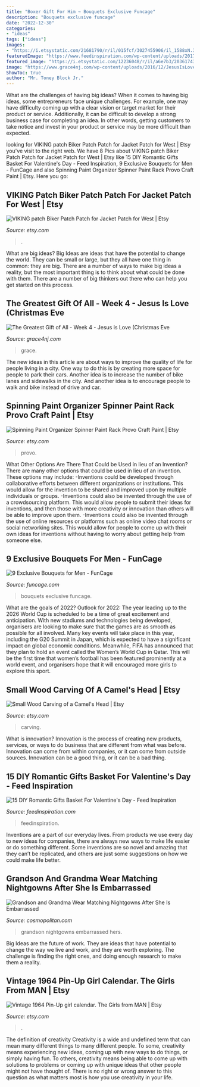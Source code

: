 ```yaml
---
title: "Boxer Gift For Him ~ Bouquets Exclusive Funcage"
description: "Bouquets exclusive funcage"
date: "2022-12-30"
categories:
- "ideas"
tags: ["ideas"]
images:
- "https://i.etsystatic.com/21681790/r/il/015fcf/3027455906/il_1588xN.3027455906_eq6m.jpg"
featuredImage: "https://www.feedinspiration.com/wp-content/uploads/2017/01/Romantic-Valentines-Day-Gifts-for-Him.jpg"
featured_image: "https://i.etsystatic.com/12236048/r/il/a6e7b3/2036174370/il_fullxfull.2036174370_thaj.jpg"
image: "https://www.grace4nj.com/wp-content/uploads/2016/12/JesusIsLove.jpg"
ShowToc: true
author: "Mr. Toney Block Jr."
---
```



What are the challenges of having big ideas?
When it comes to having big ideas, some entrepreneurs face unique challenges. For example, one may have difficulty coming up with a clear vision or target market for their product or service. Additionally, it can be difficult to develop a strong business case for completing an idea. In other words, getting customers to take notice and invest in your product or service may be more difficult than expected.

	

		
looking for VIKING patch Biker Patch Patch for Jacket Patch for West | Etsy you've visit to the right web. We have 8 Pics about VIKING patch Biker Patch Patch for Jacket Patch for West | Etsy like 15 DIY Romantic Gifts Basket For Valentine&#039;s Day - Feed Inspiration, 9 Exclusive Bouquets for Men - FunCage and also Spinning Paint Organizer Spinner Paint Rack Provo Craft Paint | Etsy. Here you go:
		
    
## VIKING Patch Biker Patch Patch For Jacket Patch For West | Etsy

<img loading=lazy src="https://i.etsystatic.com/21681790/r/il/015fcf/3027455906/il_1588xN.3027455906_eq6m.jpg" onerror="this.onerror=null;this.src='https://tse4.mm.bing.net/th?id=OIP.fUCgHF7mRlrlSbaVdJeQaQHaJ3&amp;pid=15.1';" alt="VIKING patch Biker Patch Patch for Jacket Patch for West | Etsy">

_Source: etsy.com_

>. 

	

What are big ideas?
Big Ideas are ideas that have the potential to change the world. They can be small or large, but they all have one thing in common: they are big. There are a number of ways to make big ideas a reality, but the most important thing is to think about what could be done with them. There are a number of big thinkers out there who can help you get started on this process.

    
## The Greatest Gift Of All - Week 4 - Jesus Is Love (Christmas Eve

<img loading=lazy src="https://www.grace4nj.com/wp-content/uploads/2016/12/JesusIsLove.jpg" onerror="this.onerror=null;this.src='https://tse1.mm.bing.net/th?id=OIP.Wqr8gS9-nLsFuSlw19bOjQHaKc&amp;pid=15.1';" alt="The Greatest Gift of All - Week 4 - Jesus is Love (Christmas Eve">

_Source: grace4nj.com_

>grace. 

	

The new ideas in this article are about ways to improve the quality of life for people living in a city. One way to do this is by creating more space for people to park their cars. Another idea is to increase the number of bike lanes and sidewalks in the city. And another idea is to encourage people to walk and bike instead of drive and car.

    
## Spinning Paint Organizer Spinner Paint Rack Provo Craft Paint | Etsy

<img loading=lazy src="https://i.etsystatic.com/12236048/r/il/a6e7b3/2036174370/il_fullxfull.2036174370_thaj.jpg" onerror="this.onerror=null;this.src='https://tse3.mm.bing.net/th?id=OIP.ac38oA5Np3IyDK_t5PmRlgHaJ4&amp;pid=15.1';" alt="Spinning Paint Organizer Spinner Paint Rack Provo Craft Paint | Etsy">

_Source: etsy.com_

>provo. 

	

What Other Options Are There That Could be Used in lieu of an Invention?
There are many other options that could be used in lieu of an invention. These options may include: 
-Inventions could be developed through collaborative efforts between different organizations or institutions. This would allow for the invention to be shared and improved upon by multiple individuals or groups. 
-Inventions could also be invented through the use of a crowdsourcing platform. This would allow people to submit their ideas for inventions, and then those with more creativity or innovation than others will be able to improve upon them. 
-Inventions could also be invented through the use of online resources or platforms such as online video chat rooms or social networking sites. This would allow for people to come up with their own ideas for inventions without having to worry about getting help from someone else.

    
## 9 Exclusive Bouquets For Men - FunCage

<img loading=lazy src="http://www.funcage.com/blog/wp-content/uploads/2013/03/Exclusive-Bouquets-for-Men-003.jpg" onerror="this.onerror=null;this.src='https://tse2.mm.bing.net/th?id=OIP.vBYvMEC6uSs-OIzvkYrhIgHaMa&amp;pid=15.1';" alt="9 Exclusive Bouquets for Men - FunCage">

_Source: funcage.com_

>bouquets exclusive funcage. 

	

What are the goals of 2022?
Outlook for 2022: The year leading up to the 2026 World Cup is scheduled to be a time of great excitement and anticipation. With new stadiums and technologies being developed, organisers are looking to make sure that the games are as smooth as possible for all involved. Many key events will take place in this year, including the G20 Summit in Japan, which is expected to have a significant impact on global economic conditions. Meanwhile, FIFA has announced that they plan to hold an event called the Women’s World Cup in Qatar. This will be the first time that women’s football has been featured prominently at a world event, and organisers hope that it will encouraged more girls to explore this sport.

    
## Small Wood Carving Of A Camel&#039;s Head | Etsy

<img loading=lazy src="https://i.etsystatic.com/8842070/r/il/ddfa18/545061083/il_fullxfull.545061083_dyns.jpg" onerror="this.onerror=null;this.src='https://tse4.mm.bing.net/th?id=OIP.-5Ku4cNd6uMC7dyzg_T5zgHaJ6&amp;pid=15.1';" alt="Small Wood Carving of a Camel&#039;s Head | Etsy">

_Source: etsy.com_

>carving. 

	

What is innovation?
Innovation is the process of creating new products, services, or ways to do business that are different from what was before. Innovation can come from within companies, or it can come from outside sources. Innovation can be a good thing, or it can be a bad thing.

    
## 15 DIY Romantic Gifts Basket For Valentine&#039;s Day - Feed Inspiration

<img loading=lazy src="https://www.feedinspiration.com/wp-content/uploads/2017/01/Romantic-Valentines-Day-Gifts-for-Him.jpg" onerror="this.onerror=null;this.src='https://tse3.mm.bing.net/th?id=OIP.hfXVpLIR0k6h4_TtaSB1-wHaLH&amp;pid=15.1';" alt="15 DIY Romantic Gifts Basket For Valentine&#039;s Day - Feed Inspiration">

_Source: feedinspiration.com_

>feedinspiration. 

	

Inventions are a part of our everyday lives. From products we use every day to new ideas for companies, there are always new ways to make life easier or do something different. Some inventions are so novel and amazing that they can’t be replicated, and others are just some suggestions on how we could make life better.

    
## Grandson And Grandma Wear Matching Nightgowns After She Is Embarrassed

<img loading=lazy src="https://media.hearstapps.com/cosmopolitan/assets/15/06/1024x1365/gallery_nrm_1422975233-jfcb5rj.jpg?width=480&amp;auto=webp&amp;optimize=medium" onerror="this.onerror=null;this.src='https://tse4.mm.bing.net/th?id=OIP.8rsGsn_-aWp8k41SHO8exQHaJ4&amp;pid=15.1';" alt="Grandson and Grandma Wear Matching Nightgowns After She Is Embarrassed">

_Source: cosmopolitan.com_

>grandson nightgowns embarrassed hers. 

	

Big Ideas are the future of work. They are ideas that have potential to change the way we live and work, and they are worth exploring. The challenge is finding the right ones, and doing enough research to make them a reality.

    
## Vintage 1964 Pin-Up Girl Calendar. The Girls From MAN | Etsy

<img loading=lazy src="https://i.etsystatic.com/12115298/r/il/9fa85a/1210471802/il_1588xN.1210471802_ktpu.jpg" onerror="this.onerror=null;this.src='https://tse1.mm.bing.net/th?id=OIP.LLqKCxYXQUP3Dz5lkY8MRAHaJ3&amp;pid=15.1';" alt="Vintage 1964 Pin-Up girl calendar. The Girls from MAN | Etsy">

_Source: etsy.com_

>. 

	

The definition of creativity
Creativity is a wide and undefined term that can mean many different things to many different people. To some, creativity means experiencing new ideas, coming up with new ways to do things, or simply having fun. To others, creativity means being able to come up with solutions to problems or coming up with unique ideas that other people might not have thought of. There is no right or wrong answer to this question as what matters most is how you use creativity in your life.

